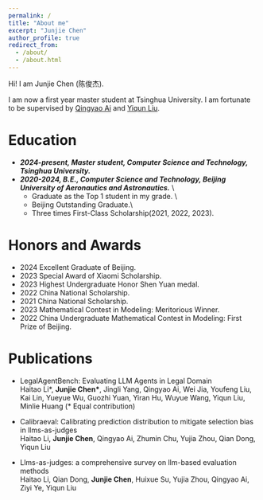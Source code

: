 ```yaml
---
permalink: /
title: "About me"
excerpt: "Junjie Chen"
author_profile: true
redirect_from: 
  - /about/
  - /about.html
---
```

Hi! I am Junjie Chen (陈俊杰). 

I am now a first year master student at Tsinghua University.  I am fortunate to be supervised by [Qingyao Ai](http://www.thuir.cn/group/~aiqy/) and [Yiqun Liu](http://www.thuir.cn/group/~YQLiu/).


Education
======
* ***2024-present, Master student, Computer Science and Technology, Tsinghua University.***
* ***2020-2024, B.E., Computer Science and Technology, Beijing University of Aeronautics and Astronautics.*** \
  * Graduate as the Top 1 student in my grade. \
  * Beijing Outstanding Graduate.\
  * Three times First-Class Scholarship(2021, 2022, 2023).

Honors and Awards
======
* 2024 Excellent Graduate of Beijing.
* 2023 Special Award of Xiaomi Scholarship.
* 2023 Highest Undergraduate Honor Shen Yuan medal.
* 2022 China National Scholarship.
* 2021 China National Scholarship.
* 2023 Mathematical Contest in Modeling: Meritorious Winner.
* 2022 China Undergraduate Mathematical Contest in Modeling: First Prize of Beijing.


Publications
======
* LegalAgentBench: Evaluating LLM Agents in Legal Domain <br>
Haitao Li\*, **Junjie Chen\***, Jingli Yang, Qingyao Ai, Wei Jia, Youfeng Liu, Kai Lin, Yueyue Wu, Guozhi Yuan, Yiran Hu, Wuyue Wang, Yiqun Liu, Minlie Huang (\* Equal contribution)

* Calibraeval: Calibrating prediction distribution to mitigate selection bias in llms-as-judges <br>
Haitao Li, **Junjie Chen**, Qingyao Ai, Zhumin Chu, Yujia Zhou, Qian Dong, Yiqun Liu

* Llms-as-judges: a comprehensive survey on llm-based evaluation methods <br>
Haitao Li, Qian Dong, **Junjie Chen**, Huixue Su, Yujia Zhou, Qingyao Ai, Ziyi Ye, Yiqun Liu

